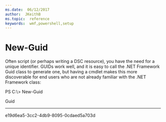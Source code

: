 ```yaml
---
ms.date:  06/12/2017
author:  JKeithB
ms.topic:  reference
keywords:  wmf,powershell,setup
---
```


# New-Guid
Often script (or perhaps writing a DSC resource), you have the need for a unique identifier. GUIDs work well, and it is easy to call the .NET Framework Guid class to generate one, but having a cmdlet makes this more discoverable for end users who are not already familiar with the .NET Framework class:

PS C:\\&gt; New-Guid

Guid

----

e19d6ea5-3cc2-4db9-8095-0cdaed5a703d